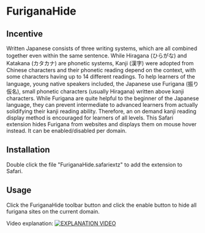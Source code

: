 # FuriganaHide
## Incentive
Written Japanese consists of three writing systems, which are all combined together even within the same sentence. While Hiragana (ひらがな) and Katakana (カタカナ) are phonetic systems, Kanji (漢字) were adopted from Chinese characters and their phonetic reading depend on the context, with some characters having up to 14 different readings.
To help learners of the language, young native speakers included, the Japanese use Furigana (振り仮名), small phonetic characters (usually Hiragana) written above kanji characters.
While Furigana are quite helpful to the beginner of the Japanese language, they can prevent intermediate to advanced learners from actually solidifying their kanji reading ability. Therefore, an on demand kanji reading display method is encouraged for learners of all levels.
This Safari extension hides Furigana from websites and displays them on mouse hover instead.
It can be enabled/disabled per domain.
## Installation
Double click the file "FuriganaHide.safariextz" to add the extension to Safari.
## Usage
Click the FuriganaHide toolbar button and click the enable button to hide all furigana sites on the current domain.

Video explanation:
[![EXPLANATION VIDEO](http://img.youtube.com/vi/faE4dp5C40k/0.jpg)](http://www.youtube.com/watch?v=faE4dp5C40k "FuriganaHide Safari extension used on NHK Easy News site")
